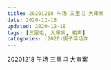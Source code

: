 ```yaml
---
title: 20201218 午场 三里屯 大审案 
date: 2020-12-18
updated: 2020-12-18
tags: [三里屯, 大审案, 相声] 
categories: (2020)庚子年场次
---
```

20201218 午场 三里屯 大审案 



